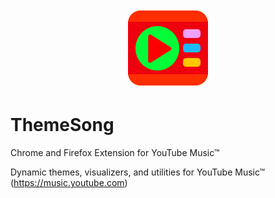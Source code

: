 <p align="center">
  <a href="https://themesong.app" target="_blank" rel="noopener noreferrer">
    <img src="/assets/icon-128.png" alt="ThemeSong logo">
  </a>
</p>

# ThemeSong

Chrome and Firefox Extension for YouTube Music™

Dynamic themes, visualizers, and utilities for YouTube Music™ (https://music.youtube.com)
